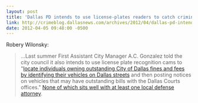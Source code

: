```yaml
---
layout: post
title: 'Dallas PD intends to use license-plates readers to catch criminals now and gather "information" for use later'
link: http://crimeblog.dallasnews.com/archives/2012/04/dallas-pd-intends-to-use-licen.html
date: 2012-04-05 09:48:00 -0500
---
```


Robery Wilonsky:
> ...Last summer First Assistant City Manager A.C. Gonzalez told the
> city council it also intends to use license plate recognition cams to
> "[locate individuals owning outstanding City of Dallas fines and fees
> by identifying their vehicles on Dallas streets][1] and then posting
> notices on vehicles that may have outstanding bills with the Dallas
> Courts offices." [None of which sits well with at least one local
> defense attorney][2].


[1]: http://blogs.dallasobserver.com/unfairpark/2011/08/city_to_begin_using_license_pl.php
[2]: http://www.dallasjustice.com/dallascriminallawyerblog/texas-police-are-tracking-your-every-move-right-now-through-automatic-license-plate-readers-databases-anyone-bother-to-get-your-okay
